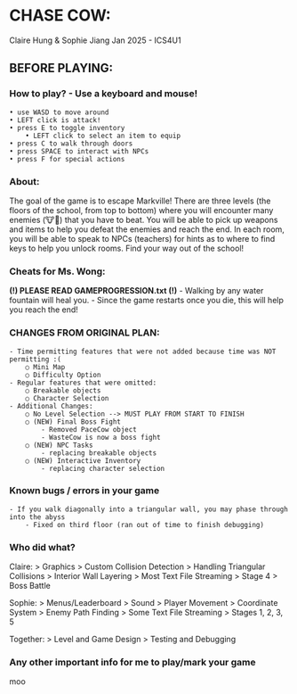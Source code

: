 # CHASE COW: 
Claire Hung & Sophie Jiang
Jan 2025 - ICS4U1

## BEFORE PLAYING:

### How to play? - Use a keyboard and mouse!
    • use WASD to move around
    • LEFT click is attack!
    • press E to toggle inventory
        • LEFT click to select an item to equip 
    • press C to walk through doors
    • press SPACE to interact with NPCs
    • press F for special actions

### About:
The goal of the game is to escape Markville! There are three levels (the floors of the school, from top to bottom) where you will encounter many enemies (🐮🐄) that you have to beat. You will be able to pick up weapons and items to help you defeat the enemies and reach the end. In each room, you will be able to speak to NPCs (teachers) for hints as to where to find keys to help you unlock rooms. Find your way out of the school!

### Cheats for Ms. Wong: 
**(!) PLEASE READ GAMEPROGRESSION.txt (!)**
	- Walking by any water fountain will heal you.
	- Since the game restarts once you die, this will help you reach the end!

### CHANGES FROM ORIGINAL PLAN:
	- Time permitting features that were not added because time was NOT permitting :(
		○ Mini Map
		○ Difficulty Option
	- Regular features that were omitted:
		○ Breakable objects
		○ Character Selection
	- Additional Changes:
		○ No Level Selection --> MUST PLAY FROM START TO FINISH
		○ (NEW) Final Boss Fight
			- Removed PaceCow object
			- WasteCow is now a boss fight
		○ (NEW) NPC Tasks
			- replacing breakable objects
		○ (NEW) Interactive Inventory
			- replacing character selection

### Known bugs / errors in your game
	- If you walk diagonally into a triangular wall, you may phase through into the abyss
		- Fixed on third floor (ran out of time to finish debugging)

### Who did what?

Claire:
    > Graphics
    > Custom Collision Detection
    > Handling Triangular Collisions
    > Interior Wall Layering
    > Most Text File Streaming
    > Stage 4
    > Boss Battle

Sophie:
    > Menus/Leaderboard
    > Sound
    > Player Movement
    > Coordinate System
    > Enemy Path Finding
    > Some Text File Streaming
    > Stages 1, 2, 3, 5

Together:
    > Level and Game Design
    > Testing and Debugging

### Any other important info for me to play/mark your game
moo